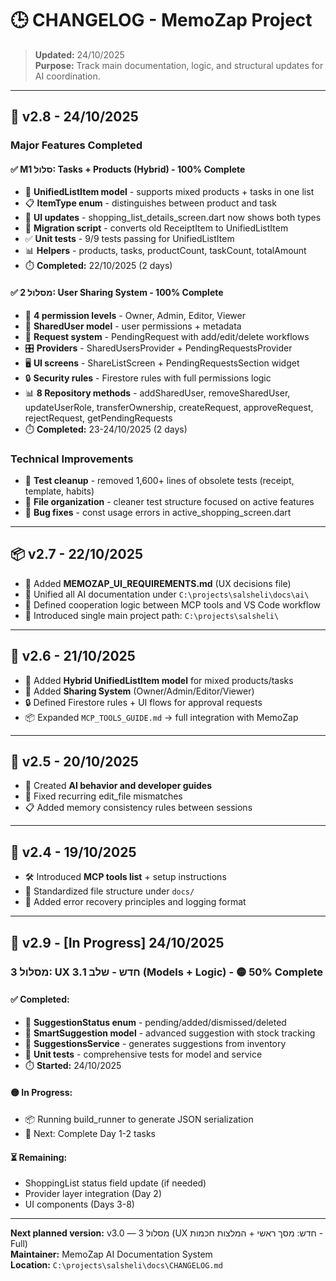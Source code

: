 # 🕒 CHANGELOG - MemoZap Project

> **Updated:** 24/10/2025  
> **Purpose:** Track main documentation, logic, and structural updates for AI coordination.

---

## 🚀 v2.8 - 24/10/2025

### Major Features Completed

#### ✅ Mסלול 1: Tasks + Products (Hybrid) - 100% Complete
- 🧩 **UnifiedListItem model** - supports mixed products + tasks in one list
- 📋 **ItemType enum** - distinguishes between product and task
- 🎨 **UI updates** - shopping_list_details_screen.dart now shows both types
- 🔄 **Migration script** - converts old ReceiptItem to UnifiedListItem
- ✅ **Unit tests** - 9/9 tests passing for UnifiedListItem
- 📊 **Helpers** - products, tasks, productCount, taskCount, totalAmount
- ⏱️ **Completed:** 22/10/2025 (2 days)

#### ✅ מסלול 2: User Sharing System - 100% Complete
- 👥 **4 permission levels** - Owner, Admin, Editor, Viewer
- 🔐 **SharedUser model** - user permissions + metadata
- 📨 **Request system** - PendingRequest with add/edit/delete workflows
- 🎛️ **Providers** - SharedUsersProvider + PendingRequestsProvider
- 🖥️ **UI screens** - ShareListScreen + PendingRequestsSection widget
- 🔒 **Security rules** - Firestore rules with full permissions logic
- 📊 **8 Repository methods** - addSharedUser, removeSharedUser, updateUserRole, transferOwnership, createRequest, approveRequest, rejectRequest, getPendingRequests
- ⏱️ **Completed:** 23-24/10/2025 (2 days)

### Technical Improvements
- 🧪 **Test cleanup** - removed 1,600+ lines of obsolete tests (receipt, template, habits)
- 📁 **File organization** - cleaner test structure focused on active features
- 🐛 **Bug fixes** - const usage errors in active_shopping_screen.dart

---

## 📦 v2.7 - 22/10/2025

- 🧩 Added **MEMOZAP_UI_REQUIREMENTS.md** (UX decisions file)
- 🔄 Unified all AI documentation under `C:\projects\salsheli\docs\ai\`
- 🧠 Defined cooperation logic between MCP tools and VS Code workflow
- 🎯 Introduced single main project path: `C:\projects\salsheli\`

---

## 🧱 v2.6 - 21/10/2025

- 🧩 Added **Hybrid UnifiedListItem model** for mixed products/tasks
- 👥 Added **Sharing System** (Owner/Admin/Editor/Viewer)
- 🔒 Defined Firestore rules + UI flows for approval requests
- 📦 Expanded `MCP_TOOLS_GUIDE.md` → full integration with MemoZap

---

## 🧩 v2.5 - 20/10/2025

- 🧠 Created **AI behavior and developer guides**
- 🔧 Fixed recurring edit_file mismatches
- 📋 Added memory consistency rules between sessions

---

## 📘 v2.4 - 19/10/2025

- 🛠 Introduced **MCP tools list** + setup instructions
- 🔄 Standardized file structure under `docs/`
- 🧠 Added error recovery principles and logging format

---

## 🚧 v2.9 - [In Progress] 24/10/2025

### מסלול 3: UX חדש - שלב 3.1 (Models + Logic) - 🟡 50% Complete

#### ✅ Completed:
- 📝 **SuggestionStatus enum** - pending/added/dismissed/deleted
- 🧩 **SmartSuggestion model** - advanced suggestion with stock tracking
- 🧠 **SuggestionsService** - generates suggestions from inventory
- 🧪 **Unit tests** - comprehensive tests for model and service
- ⏱️ **Started:** 24/10/2025

#### 🟡 In Progress:
- 📦 Running build_runner to generate JSON serialization
- 🔄 Next: Complete Day 1-2 tasks

#### ⏳ Remaining:
- ShoppingList status field update (if needed)
- Provider layer integration (Day 2)
- UI components (Days 3-8)

---

**Next planned version:** v3.0 — מסלול 3 (UX חדש: מסך ראשי + המלצות חכמות - Full)  
**Maintainer:** MemoZap AI Documentation System  
**Location:** `C:\projects\salsheli\docs\CHANGELOG.md`
